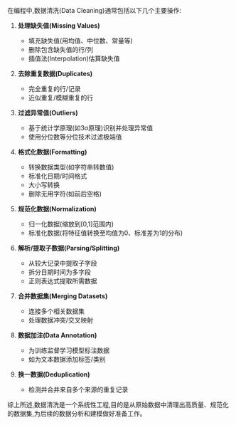 在编程中,数据清洗(Data Cleaning)通常包括以下几个主要操作:

1. **处理缺失值(Missing Values)**
   - 填充缺失值(用均值、中位数、常量等)
   - 删除包含缺失值的行/列
   - 插值法(Interpolation)估算缺失值

2. **去除重复数据(Duplicates)**
   - 完全重复的行/记录
   - 近似重复/模糊重复的行

3. **过滤异常值(Outliers)**
   - 基于统计学原理(如3σ原理)识别并处理异常值
   - 使用分位数等分位技术过滤极端值

4. **格式化数据(Formatting)**
   - 转换数据类型(如字符串转数值)
   - 标准化日期/时间格式
   - 大小写转换
   - 删除无用字符(如前后空格)

5. **规范化数据(Normalization)**
   - 归一化数据(缩放到[0,1]范围内)
   - 标准化数据(将特征值转换至均值为0、标准差为1的分布)

6. **解析/提取子数据(Parsing/Splitting)**
   - 从较大记录中提取子字段
   - 拆分日期时间为多字段
   - 正则表达式提取所需数据

7. **合并数据集(Merging Datasets)**
   - 连接多个相关数据集
   - 处理数据冲突/交叉映射

8. **数据加注(Data Annotation)**
   - 为训练监督学习模型标注数据
   - 如为文本数据添加标签/类别

9. **换一数据(Deduplication)**
   - 检测并合并来自多个来源的重复记录

综上所述,数据清洗是一个系统性工程,目的是从原始数据中清理出高质量、规范化的数据集,为后续的数据分析和建模做好准备工作。